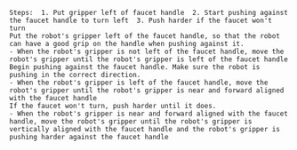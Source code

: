 
    Steps:  1. Put gripper left of faucet handle  2. Start pushing against the faucet handle to turn left  3. Push harder if the faucet won't turn
    Put the robot's gripper left of the faucet handle, so that the robot can have a good grip on the handle when pushing against it.
    - When the robot's gripper is not left of the faucet handle, move the robot's gripper until the robot's gripper is left of the faucet handle
    Begin pushing against the faucet handle. Make sure the robot is pushing in the correct direction.
    - When the robot's gripper is left of the faucet handle, move the robot's gripper until the robot's gripper is near and forward aligned with the faucet handle
    If the faucet won't turn, push harder until it does.
    - When the robot's gripper is near and forward aligned with the faucet handle, move the robot's gripper until the robot's gripper is vertically aligned with the faucet handle and the robot's gripper is pushing harder against the faucet handle